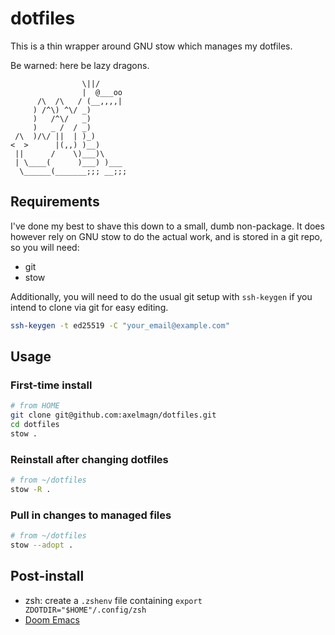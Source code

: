 # dotfiles

This is a thin wrapper around GNU stow which manages my dotfiles.

Be warned: here be lazy dragons.

```
                \||/
                |  @___oo
      /\  /\   / (__,,,,|
     ) /^\) ^\/ _)
     )   /^\/   _)
     )   _ /  / _)
 /\  )/\/ ||  | )_)
<  >      |(,,) )__)
 ||      /    \)___)\
 | \____(      )___) )___
  \______(_______;;; __;;;
```

## Requirements

I've done my best to shave this down to a small, dumb non-package. It does
however rely on GNU stow to do the actual work, and is stored in a git repo, so
you will need:

- git
- stow

Additionally, you will need to do the usual git setup with `ssh-keygen` if you
intend to clone via git for easy editing.

```bash
ssh-keygen -t ed25519 -C "your_email@example.com"
```

## Usage

### First-time install

```sh
# from HOME
git clone git@github.com:axelmagn/dotfiles.git
cd dotfiles
stow .
```

### Reinstall after changing dotfiles

```sh
# from ~/dotfiles
stow -R .
```

### Pull in changes to managed files

```sh
# from ~/dotfiles
stow --adopt .
```

## Post-install

- zsh: create a `.zshenv` file containing `export ZDOTDIR="$HOME"/.config/zsh`
- [Doom Emacs](https://github.com/doomemacs/doomemacs#install)
